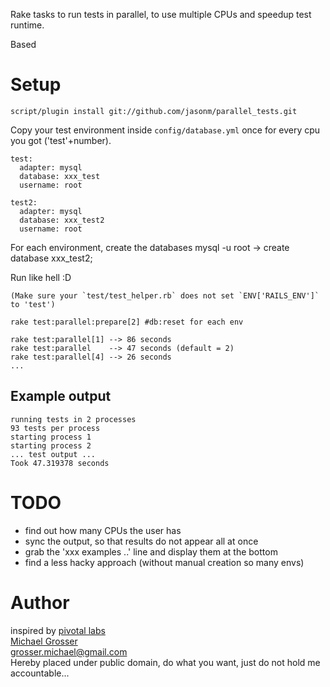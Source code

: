 Rake tasks to run tests in parallel, to use multiple CPUs and speedup test runtime.

Based

Setup
=====

    script/plugin install git://github.com/jasonm/parallel_tests.git

Copy your test environment inside `config/database.yml` once for every cpu you got ('test'+number).

    test:
      adapter: mysql
      database: xxx_test
      username: root

    test2:
      adapter: mysql
      database: xxx_test2
      username: root

For each environment, create the databases
    mysql -u root -> create database xxx_test2;

Run like hell :D  

    (Make sure your `test/test_helper.rb` does not set `ENV['RAILS_ENV']` to 'test')

    rake test:parallel:prepare[2] #db:reset for each env

    rake test:parallel[1] --> 86 seconds
    rake test:parallel    --> 47 seconds (default = 2)
    rake test:parallel[4] --> 26 seconds
    ...

Example output
--------------

    running tests in 2 processes
    93 tests per process
    starting process 1
    starting process 2
    ... test output ...
    Took 47.319378 seconds


TODO
====
 - find out how many CPUs the user has
 - sync the output, so that results do not appear all at once
 - grab the 'xxx examples ..' line and display them at the bottom
 - find a less hacky approach (without manual creation so many envs)


Author
======
inspired by [pivotal labs](http://pivotallabs.com/users/miked/blog/articles/849-parallelize-your-rspec-suite)  
[Michael Grosser](http://pragmatig.wordpress.com)  
grosser.michael@gmail.com  
Hereby placed under public domain, do what you want, just do not hold me accountable...
